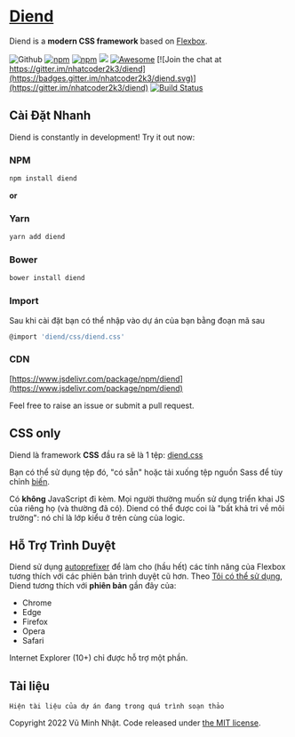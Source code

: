 # [Diend](https://diend.vuminhnhat.xyz)

Diend is a **modern CSS framework** based on [Flexbox](https://developer.mozilla.org/en-US/docs/Web/CSS/CSS_Flexible_Box_Layout/Using_CSS_flexible_boxes).

![Github](https://img.shields.io/github/v/release/nhatcoder2k3/diend?logo=Diend)
[![npm](https://img.shields.io/npm/v/diend.svg)][npm-link]
[![npm](https://img.shields.io/npm/dm/diend.svg)][npm-link]
[![](https://data.jsdelivr.com/v1/package/npm/diend/badge)](https://www.jsdelivr.com/package/npm/diend)
[![Awesome][awesome-badge]][awesome-link]
[![Join the chat at https://gitter.im/nhatcoder2k3/diend](https://badges.gitter.im/nhatcoder2k3/diend.svg)](https://gitter.im/nhatcoder2k3/diend)
[![Build Status](https://travis-ci.org/nhatcoder2k3/diend.svg?branch=master)](https://travis-ci.org/nhatcoder2k3/diend)


## Cài Đặt Nhanh

Diend is constantly in development! Try it out now:

### NPM

```sh
npm install diend
```

**or**

### Yarn

```sh
yarn add diend
```

### Bower

```sh
bower install diend
```

### Import

Sau khi cài đặt bạn có thể nhập vào dự án của bạn bằng đoạn mã sau

```sh
@import 'diend/css/diend.css'
```

### CDN

[https://www.jsdelivr.com/package/npm/diend](https://www.jsdelivr.com/package/npm/diend)

Feel free to raise an issue or submit a pull request.

## CSS only

Diend là framework **CSS** đầu ra sẽ là 1 tệp: [diend.css](https://github.com/nhatcoder2k3/diend/blob/master/css/diend.css)

Bạn có thể sử dụng tệp đó, "có sẵn" hoặc tải xuống tệp nguồn Sass để tùy chỉnh [biến](https://diend.vuminhnhat.xyz/documentation/overview/variables/).

Có **không** JavaScript đi kèm. Mọi người thường muốn sử dụng triển khai JS của riêng họ (và thường đã có). Diend có thể được coi là "bất khả tri về môi trường": nó chỉ là lớp kiểu ở trên cùng của logic.

## Hỗ Trợ Trình Duyệt

Diend sử dụng [autoprefixer](https://github.com/postcss/autoprefixer) để làm cho (hầu hết) các tính năng của Flexbox tương thích với các phiên bản trình duyệt cũ hơn. Theo [Tôi có thể sử dụng](https://caniuse.com/#feat=flexbox), Diend tương thích với **phiên bản** gần đây của:

- Chrome
- Edge
- Firefox
- Opera
- Safari

Internet Explorer (10+) chỉ được hỗ trợ một phần.

## Tài liệu
`Hiện tài liệu của dự án đang trong quá trình soạn thảo`



Copyright 2022 Vũ Minh Nhật. Code released under [the MIT license](https://github.com/nhatcoder2k3/diend/blob/master/LICENSE).

[npm-link]: https://www.npmjs.com/package/diend
[awesome-link]: https://github.com/awesome-css-group/awesome-css
[awesome-badge]: https://cdn.rawgit.com/sindresorhus/awesome/d7305f38d29fed78fa85652e3a63e154dd8e8829/media/badge.svg
